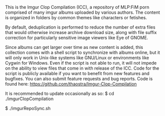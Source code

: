 This is the Imgur Clop Compilation (ICC), a 
repository of MLP:FiM porn comprised of many 
imgur albums uploaded by various authors. The
content is organized in folders by common
themes like characters or fetishes.

By default, deduplication is performed to
reduce the number of extra files that would
otherwise increase archive download size, along
with file suffix correction for particularly
sensitive image viewers like Eye of GNOME.

Since albums can get larger over time as new
content is added, this collection comes with a
shell script to synchronize with albums online,
but it will only work in Unix-like systems
like GNU/Linux or environments like Cygwin for
Windows. Even if the script is not able to run,
it will not impede on the ability to view files
that come in with release of the ICC. Code for
the script is publicly available if you want to
benefit from new features and bugfixes. You can
also submit feature requests and bug reports.
Code is found here:
https://github.com/thaostra/Imgur-Clop-Compilation

It is recommended to update occasionally as so:
$ cd ./imgurClopCompilation

$ ./imgurRepoSync.sh
